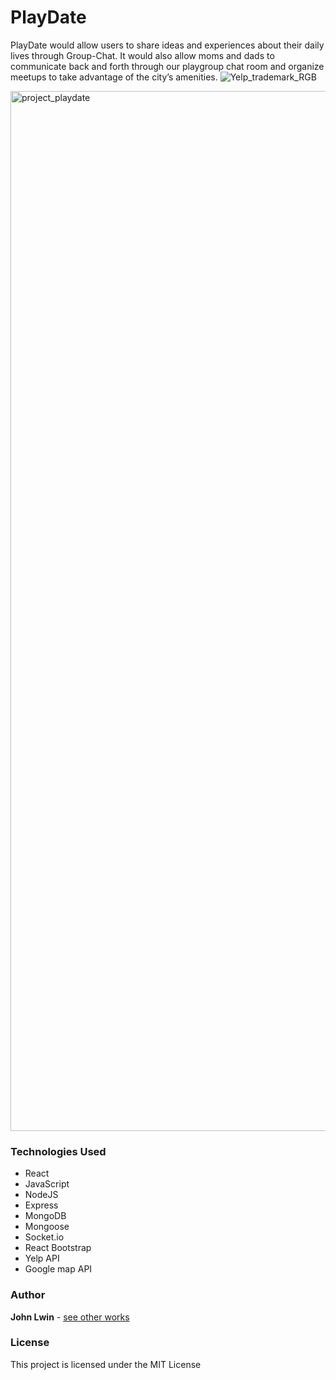# PlayDate
PlayDate would allow users to share ideas and experiences about their daily lives through Group-Chat. It would also allow moms and dads to communicate back and forth through our playgroup chat room and organize meetups to take advantage of the city’s amenities.
![Yelp_trademark_RGB](https://user-images.githubusercontent.com/47447266/59559363-5a1c3d80-8fba-11e9-9818-d29fda533cdb.png)

<img width="1664" alt="project_playdate" src="https://user-images.githubusercontent.com/47447266/59559365-7029fe00-8fba-11e9-9c8c-7c4767c07c23.png">



### Technologies Used

- React
- JavaScript
- NodeJS
- Express
- MongoDB
- Mongoose
- Socket.io
- React Bootstrap
- Yelp API
- Google map API

### Author 
**John Lwin** - [see other works](https://www.johnlwin.info)

### License

This project is licensed under the MIT License
